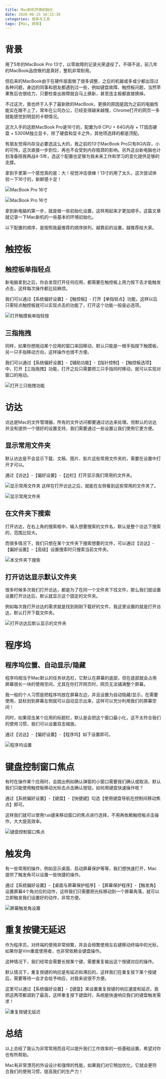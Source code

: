 ```yaml
---
title: Mac新机环境初始化
date: 2020-06-25 16:15:38
categories: 效率与工具
tags: [Mac, 效率]
---
```


# 背景

用了5年的MacBook Pro 13寸，以零故障的记录光荣退役了。不得不说，前几年的MacBook品控做的是真好，整机非常耐用。

但后来的MacBook由于在硬件层面做了很多调整，之后的机器或多或少都出现过各种问题，身边的同事和朋友都遇到过一些，例如键盘故障、触控板问题，当然苹果售后也很给力，只要检查出故障就会马上换新，甚至连主板都直接换掉。

不过这次，我也终于入手了最新款的MacBook，更换的原因是因为之前的电脑性能实在跟不上了，常年在公司办公，已经变得越来越慢，Chrome打开的网页一多就能感觉到明显的卡顿情况。

这次入手的这款MacBook Pro是16寸的，配置为i9 CPU + 64G内存 + 1T固态硬盘 + 5300M独立显卡，除了硬盘和显卡之外，其他项选择的都是顶配。

有朋友觉得内存没必要选这么大的，我之前的13寸MacBook Pro只有8G内存，小的可怜，这次直接一步到位，再也不会受到内存瓶颈的影响。另外这台新电脑也计划准备陪我再战4-5年，选这个配置也足够为我未来工作和学习的变化提供足够的支撑。

拿到手里第一个感觉真的是：大！视觉冲击很棒！13寸的用了太久，这次尝试体验一下16寸的，新鲜感十足！

![MacBook Pro 16寸](https://kaito-blog-1253469779.cos.ap-beijing.myqcloud.com/2020/06/15930790973233.jpeg)


![MacBook Pro 16寸](https://kaito-blog-1253469779.cos.ap-beijing.myqcloud.com/2020/06/15930790973240.jpeg)

<!-- more -->

拿到新电脑的第一步，就是做一些初始化设置，这样用起来才更加顺手。这篇文章就记录一下Mac新机的一些基本的环境初始化。

以下配置的顺序，是按照我最推荐的顺序排列，越靠前的设置，越推荐给大家。

# 触控板

## 触控板单指轻点

新电脑拿到之后，你会发现打开任何应用，都需要在触控板上用力按下去才能触发点击，这样每次操作都比较麻烦。

我们可以通过【系统偏好设置】-【触控板】- 打开【单指轻点】功能，这样以后只需轻点触控板就可以实现点击的功能了，打开这个功能一般是必选项。

![打开触摸板单指轻按](https://kaito-blog-1253469779.cos.ap-beijing.myqcloud.com/2020/06/15930790973974.png)

## 三指拖拽

同样，如果你想拖动某个应用的窗口来回移动，默认只能是一根手指按下触摸板，另一只手指移动方向，这样操作也很不方便。

我们可以通过【系统偏好设置】-【辅助功能】-【指针控制】-【触控板选项】中，打开【三指拖拽】功能，打开之后只需要把三只手指同时移动，就可以实现对窗口的拖动。

![打开三只拖拽功能](https://kaito-blog-1253469779.cos.ap-beijing.myqcloud.com/2020/06/15930790973981.png)
# 访达

访达是Mac的文件管理器，所有的文件访问都要通过访达来处理。但默认的访达并没有提供一个很好的设置支持，我们需要通过一些设置让我们使用它更方便。

## 显示常用文件夹

默认访达是不会显示下载、文稿、图片、影片这些常用文件夹的，需要在设置中打开才可以。

通过【访达】-【偏好设置】-【边栏】打开显示我们常用的文件夹。

![显示常用文件夹](https://kaito-blog-1253469779.cos.ap-beijing.myqcloud.com/2020/06/15930790973990.png)
这样在打开访达之后，就能在左侧看到这些常用的文件夹了。

![显示常用文件夹](https://kaito-blog-1253469779.cos.ap-beijing.myqcloud.com/2020/06/15930790973996.png)

## 在文件夹下搜索

打开访达，在右上角的搜索框中，输入想要搜索的文件名，默认是整个访达下搜索的，范围比较大。

而很多情况下，我们只想在某个文件夹下搜索想要的文件，可以通过【访达】-【偏好设置】-【高级】设置搜索时只搜索当前文件夹。

![本文件夹下搜索](https://kaito-blog-1253469779.cos.ap-beijing.myqcloud.com/2020/06/15930790974002.png)
## 打开访达显示默认文件夹

很多时候多次我们打开访达，都是为了在同一个文件夹下找文件，那么我们就设置设置打开访达后，默认就显示这个固定的文件夹。

例如每次我打开访达的需求就是找到刚刚下载好的文件，我这里设置的就是打开访达，默认打开下载文件夹。

![打开访达后默认显示的文件夹](https://kaito-blog-1253469779.cos.ap-beijing.myqcloud.com/2020/06/15930790974008.png)
# 程序坞

## 程序坞位置、自动显示/隐藏

程序坞相当于Mac默认的任务状态栏，它默认在屏幕的底部，但在底部就会占用屏幕很长一块的使用空间，尤其在你打开网页时，网页无法铺满整个屏幕。

我一般的个人习惯是把程序坞放在屏幕左边，并且设置为自动隐藏/显示，在需要使用，鼠标划到屏幕左侧就可以自动显示出来，这样可以充分利用我们的屏幕空间！

同时，如果双击某个应用的标题栏，默认是会把这个窗口最小化，这不太符合我们的使用习惯，我们可以设置双击缩放。

通过【访达】-【偏好设置】-【程序坞】如下设置即可。

![程序坞设置](https://kaito-blog-1253469779.cos.ap-beijing.myqcloud.com/2020/06/15930790974013.png)
# 键盘控制窗口焦点

有时在操作某个应用时，会跳出例如确认弹窗的小窗口需要我们确认或取消，默认我们只能使用触控板移动光标去点击确认按钮，如何用键盘快速操作呢？

通过【系统偏好设置】-【键盘】-【快捷键】勾选【使用键盘导航在控制间移动焦点】即可。

这样我们就可以使用`Tab`键来移动窗口的焦点进行选择，不用再依赖触控板点击操作，大大提高效率。

![键盘控制窗口焦点](https://kaito-blog-1253469779.cos.ap-beijing.myqcloud.com/2020/06/15930790974018.png)


# 触发角

有一些常用的操作，例如显示桌面、启动屏幕保护等等，我们想快速打开，Mac提供了触发角可以设置一些快捷的操作。

通过【系统偏好设置】-【桌面与屏幕保护程序】-【屏幕保护程序】-【触发角】设置屏幕4个角对应的动作，这样我们只需要把光标移动到一个屏幕角落，就可以立即触发我们设置好的动作，非常方便。

![屏幕触发角设置](https://kaito-blog-1253469779.cos.ap-beijing.myqcloud.com/2020/06/15930790974023.png)
# 重复按键无延迟

作为程序员，对终端的使用非常频繁，并且会频繁使用左右键移动终端中的光标，如果你是Vim重度使用者，也非常依赖全键盘操作。

这种情况下，我们经常会需要长按某个键，需要重复输出这个按键对应的操作。

默认情况下，重复按键的响应是有延迟和滞后的，这样我们在重复按下某个按键后，需要等待一会才会给予响应，对我来说很不方便。

这里可以通过【系统偏好设置】-【键盘】来设置重复按键的响应速度和延迟，我把这两项都调到了最高，这样重复按下键盘时，系统能快速响应我们的键盘触发需求！

![重复按键无延迟](https://kaito-blog-1253469779.cos.ap-beijing.myqcloud.com/2020/06/15930790974028.png)

# 总结

以上总结了我认为非常常用而且可以提升我们工作效率的一些基础设置，希望对你也有所帮助。

Mac有非常漂亮的外设设计和强悍的性能，如果我们对它稍加优化，它就会更符合我们的使用习惯，提高我们的生产力！
